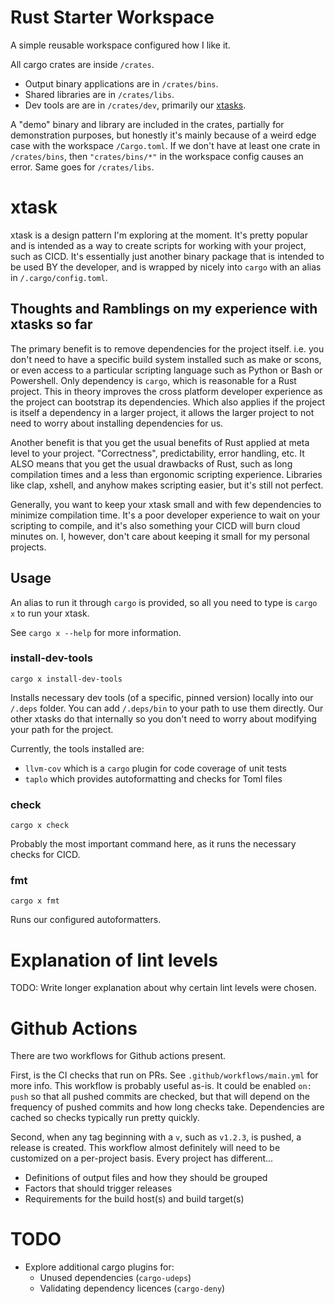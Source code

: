 # Rust Starter Workspace
A simple reusable workspace configured how I like it.

All cargo crates are inside `/crates`.
- Output binary applications are in `/crates/bins`.
- Shared libraries are in `/crates/libs`.
- Dev tools are are in `/crates/dev`, primarily our [xtasks](https://github.com/matklad/cargo-xtask).

A "demo" binary and library are included in the crates,
partially for demonstration purposes,
but honestly it's mainly because of a weird edge case with the workspace `/Cargo.toml`.
If we don't have at least one crate in `/crates/bins`,
then `"crates/bins/*"` in the workspace config causes an error.
Same goes for `/crates/libs`.

# xtask
xtask is a design pattern I'm exploring at the moment.
It's pretty popular and is intended as a way to create scripts for working with your project, such as CICD.
It's essentially just another binary package that is intended to be used BY the developer,
and is wrapped by nicely into `cargo` with an alias in `/.cargo/config.toml`.

## Thoughts and Ramblings on my experience with xtasks so far
The primary benefit is to remove dependencies for the project itself.
i.e. you don't need to have a specific build system installed such as make or scons,
or even access to a particular scripting language such as Python or Bash or Powershell.
Only dependency is `cargo`, which is reasonable for a Rust project.
This in theory improves the cross platform developer experience as the project can bootstrap its dependencies.
Which also applies if the project is itself a dependency in a larger project,
it allows the larger project to not need to worry about installing dependencies for us.

Another benefit is that you get the usual benefits of Rust applied at meta level to your project.
"Correctness", predictability, error handling, etc.
It ALSO means that you get the usual drawbacks of Rust,
such as long compilation times and a less than ergonomic scripting experience.
Libraries like clap, xshell, and anyhow makes scripting easier, but it's still not perfect.

Generally, you want to keep your xtask small and with few dependencies to minimize compilation time.
It's a poor developer experience to wait on your scripting to compile,
and it's also something your CICD will burn cloud minutes on.
I, however, don't care about keeping it small for my personal projects.

## Usage
An alias to run it through `cargo` is provided, so all you need to type is `cargo x` to run your xtask.

See `cargo x --help` for more information.

### install-dev-tools
`cargo x install-dev-tools`

Installs necessary dev tools (of a specific, pinned version) locally into our `/.deps` folder.
You can add `/.deps/bin` to your path to use them directly.
Our other xtasks do that internally so you don't need to worry about modifying your path for the project.

Currently, the tools installed are:
- `llvm-cov` which is a `cargo` plugin for code coverage of unit tests
- `taplo` which provides autoformatting and checks for Toml files

### check
`cargo x check`

Probably the most important command here, as it runs the necessary checks for CICD.

### fmt
`cargo x fmt`

Runs our configured autoformatters.


# Explanation of lint levels
TODO: Write longer explanation about why certain lint levels were chosen.

# Github Actions
There are two workflows for Github actions present.

First, is the CI checks that run on PRs.
See `.github/workflows/main.yml` for more info.
This workflow is probably useful as-is.
It could be enabled `on: push` so that all pushed commits are checked,
but that will depend on the frequency of pushed commits and how long checks take.
Dependencies are cached so checks typically run pretty quickly.

Second, when any tag beginning with a `v`, such as `v1.2.3`, is pushed, a release is created.
This workflow almost definitely will need to be customized on a per-project basis.
Every project has different...
- Definitions of output files and how they should be grouped
- Factors that should trigger releases
- Requirements for the build host(s) and build target(s)

# TODO
- Explore additional cargo plugins for:
    - Unused dependencies (`cargo-udeps`)
    - Validating dependency licences (`cargo-deny`)
